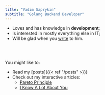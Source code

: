 ```yaml
---
title: "Vadim Saprykin"
subtitle: "Golang Backend Developer"
---
```


- Loves and has knowledge in __development__;
- Is interested in mostly everything else in IT;
- Will be glad when you [write](#contacts) to him.

<br><br>

You might like to:

- Read my [posts]({{< ref "/posts" >}})
- Check out my interactive articles: 
    - [Pareto Principle](https://sprkweb.dev/pareto-page/)
    - [I Know A Lot About You](https://iknowalotaboutyou.netlify.app)

